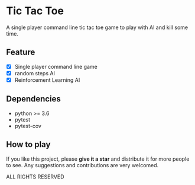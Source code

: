 # Tic Tac Toe

A single player command line tic tac toe game to play with AI and kill some time.

## Feature

* [x] Single player command line game
* [x] random steps AI
* [x] Reinforcement Learning AI

## Dependencies

- python >= 3.6
- pytest
- pytest-cov


## How to play



If you like this project, please **give it a star** and  distribute it for more people to see.
Any suggestions and contributions are very welcomed.

ALL RIGHTS RESERVED